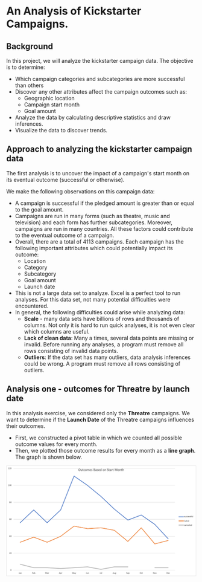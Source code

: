 # An Analysis of Kickstarter Campaigns.

## Background

In this project, we will analyze the kickstarter campaign data. The objective is to determine:

* Which campaign categories and subcategories are more successful than others
* Discover any other attributes affect the campaign outcomes such as:
  * Geographic location
  * Campaign start month
  * Goal amount
* Analyze the data by calculating descriptive statistics and draw inferences.
* Visualize the data to discover trends.

## Approach to analyzing the kickstarter campaign data

The first analysis is to uncover the impact of a campaign's start month on its eventual outcome (successful or otherwise).

We make the following observations on this campaign data:

* A campaign is successful if the pledged amount is greater than or equal to the goal amount.
* Campaigns are run in many forms (such as theatre, music and television) and each form has further subcategories. Moreover, campaigns are run in many countries. All these factors could contribute to the eventual outcome of a campaign.
* Overall, there are a total of 4113 campaigns. Each campaign has the following important attributes which could potentially impact its outcome:
  * Location
  * Category
  * Subcategory
  * Goal amount
  * Launch date
* This is not a large data set to analyze. Excel is a perfect tool to run analyses. For this data set, not many potential difficulties were encountered.
* In general, the following difficulties could arise while analyzing data:
  * **Scale** - many data sets have billions of rows and thousands of columns. Not only it is hard to run quick analyses, it is not even clear which columns are useful.
  * **Lack of clean data**: Many a times, several data points are missing or invalid. Before running any analyses, a program must remove all rows consisting of invalid data points.
  * **Outliers**: If the data set has many outliers, data analysis inferences could be wrong. A program must remove all rows consisting of outliers.

## Analysis one - outcomes for Threatre by launch date

In this analysis exercise, we considered only the **Threatre** campaigns. We want to determine if the **Launch Date** of the Threatre campaigns influences their outcomes.

* First, we constructed a pivot table in which we counted all possible outcome values for every month. 
* Then, we plotted those outcome results for every month as a **line graph**. The graph is shown below.

![image_name](Theater_Outcomes_vs_Launch.png)
